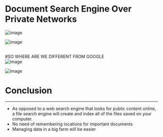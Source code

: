 # Document Search Engine Over Private Networks
![image](https://user-images.githubusercontent.com/60352282/167021707-d5254f6f-6f78-4c00-bcff-692b9cc54a7a.png)

![image](https://user-images.githubusercontent.com/60352282/167021735-64ad29f1-0e96-44bf-b873-f6799eb6938f.png)

<br>#SO WHERE ARE WE DIFFERENT FROM GOOGLE <br>
![image](https://user-images.githubusercontent.com/60352282/167021861-a12589ed-57e4-458d-9e8f-0cd711f07f77.png)

![image](https://user-images.githubusercontent.com/60352282/167022152-d128df03-3ffc-4a1d-b4bd-8360d073a7b8.png)

# Conclusion
-----------------------------

* As opposed to a web search engine that looks for public content online, a file search engine will create and index all of the files saved on your computer.
* No need of remembering locations for important documents
* Managing data in a big farm will be easier




